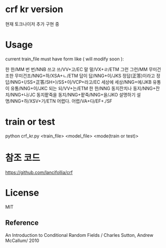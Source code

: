 # crf kr version

현재 토크나이저 추가 구현 중



# Usage

current train_file must have form like ( will modify soon ):

한	한/MM
번	번/NNB
쓰고	쓰/VV+고/EC
말	말/VX+ㄹ/ETM
그런	그런/MM
무미건조한	무미건조/NNG+하/XSA+ㄴ/ETM
답이	답/NNG+이/JKS
정답(正答)이라고	정답/NNG+(/SS+正答/SH+)/SS+이/VCP+라고/EC
세상에	세상/NNG+에/JKB
유통이	유통/NNG+이/JKC
되는	되/VV+는/ETM
한	한/NNG
동지잔치나	동지/NNG+잔치/NNG+나/JC
동지팥죽을	동지/NNG+팥죽/NNG+을/JKO
설명하기	설명/NNG+하/XSV+기/ETN
어렵다.	어렵/VA+다/EF+./SF



# train or test

python crf_kr.py <train_file> <model_file> <mode(train or test)> <batch boolean>







# 참조 코드

https://github.com/lancifollia/crf



# License

MIT



## Reference

An Introduction to Conditional Random Fields / Charles Sutton, Andrew McCallum/ 2010

